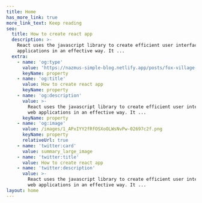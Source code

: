 ```yaml
---
title: Home
has_more_link: true
more_link_text: Keep reading
seo:
  title: How to create react app
  description: >-
    React uses the javascript library to create efficient user interfaces of web
    applications in an effective way. It ...
  extra:
    - name: 'og:type'
      value: 'https://nazmus-simple-blog.netlify.app/posts/fox-village-in-japan/'
      keyName: property
    - name: 'og:title'
      value: How to create react app
      keyName: property
    - name: 'og:description'
      value: >-
        React uses the javascript library to create efficient user interfaces of
        web applications in an effective way. It ...
      keyName: property
    - name: 'og:image'
      value: /images/1_APxIYY2fRfOSXoOLWsNvPw-02697c2f.png
      keyName: property
      relativeUrl: true
    - name: 'twitter:card'
      value: summary_large_image
    - name: 'twitter:title'
      value: How to create react app
    - name: 'twitter:description'
      value: >-
        React uses the javascript library to create efficient user interfaces of
        web applications in an effective way. It ...
layout: home
---
```

